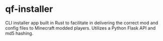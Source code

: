 # qf-installer
CLI installer app built in Rust to facilitate in delivering the correct mod and config files to Minecraft modded players. Utilizes a Python Flask API and md5 hashing.
